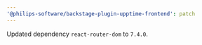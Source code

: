 ```yaml
---
'@philips-software/backstage-plugin-upptime-frontend': patch
---
```


Updated dependency `react-router-dom` to `7.4.0`.
